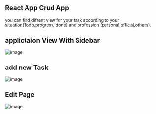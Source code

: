 ## React App Crud App
 you can find difrent view for your task according to your situation(Todo,progress, done) and profession (personal,official,others).

## applictaion View With Sidebar
![image](https://user-images.githubusercontent.com/70229744/180823392-fe478c35-4afb-44d1-ae23-a1211944c89c.png)

## add new Task
![image](https://user-images.githubusercontent.com/70229744/180823892-b960b309-4163-4ca6-8d2a-ec718a07e89f.png)

## Edit Page 
![image](https://user-images.githubusercontent.com/70229744/180824052-ece4ef16-0c82-43ed-af85-40ff388bda1c.png)

